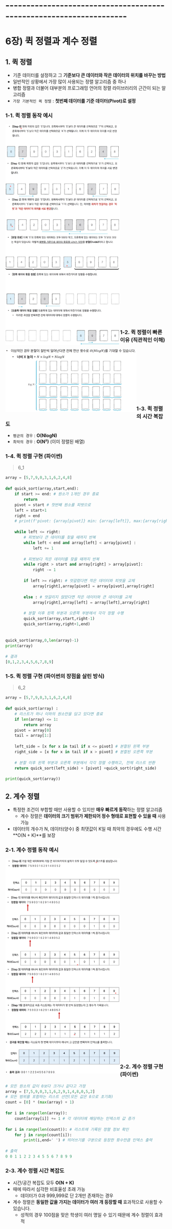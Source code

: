 # -------------------------------------------------------------------

# 6장) 퀵 정렬과 계수 정렬

## 1. 퀵 정렬

- 기준 데이터를 설정하고 그 **기준보다 큰 데이터와 작은 데이터의 위치를 바꾸는 방법**
- 일반적인 상황에서 가장 많이 사용되는 정렬 알고리즘 중 하나
- 병합 정렬과 더불어 대부분의 프로그래밍 언어의 정렬 라이브러리의 근간이 되는 알고리즘
- `가장 기본적인 퀵 정렬` : **첫번째 데이터를 기준 데이터(Pivot)로 설정**



### 1-1. 퀵 정렬 동작 예시

<img src="./assets/Algorithm_6.assets/image-20220110153028848.png" alt="image-20220110153028848" style="zoom:35%;" align='left'/>
<br><br><br><br><br><br>

<img src="./assets/Algorithm_6.assets/image-20220110153128580.png" alt="image-20220110153128580" style="zoom:35%;" align='left' />
<br><br><br><br><br><br>

<img src="./assets/Algorithm_6.assets/image-20220110153210641.png" alt="image-20220110153210641" style="zoom:35%;" align='left' />
<br><br><br><br><br><br>

<img src="./assets/Algorithm_6.assets/image-20220110153249754.png" alt="image-20220110153249754" style="zoom:35%;" align='left'/>
<br><br><br><br><br><br>

<img src="./assets/Algorithm_6.assets/image-20220110153337847.png" alt="image-20220110153337847" style="zoom:35%;" align='left' />
<br><br><br><br><br><br>

<img src="./assets/Algorithm_6.assets/image-20220110153421527.png" alt="image-20220110153421527" style="zoom:35%;" align='left' />
<br><br><br><br><br><br>


### 1-2. 퀵 정렬이 빠른 이유 (직관적인 이해)

<img src="./assets/Algorithm_6.assets/image-20220110153508501.png" alt="image-20220110153508501" style="zoom:40%;" align='left'/>
<br><br><br><br><br><br>

<br><br>
### 1-3. 퀵 정렬의 시간 복잡도

- `평균의 경우`  : **O(NlogN)**
- `최악의 경우` :  **O(N²)** (이미 정렬된 배열)



### 1-4. 퀵 정렬 구현 (파이썬)

> 6_1

```python
array = [5,7,9,0,3,1,6,2,4,8]

def quick_sort(array,start,end):
    if start >= end: # 원소가 1개인 경우 종료
        return
    pivot = start # 첫번째 원소를 피벗으로
    left = start+1
    right = end
    # print(f'pivot: {array[pivot]} min: {array[left]}, max:{array[right]}, {array}')

    while left <= right:
        # 피벗보다 큰 데이터를 찾을 때까지 반복
        while left < end and array[left] < array[pivot] :
            left += 1

        # 피벗보다 작은 데이터를 찾을 때까지 반복
        while right > start and array[right] > array[pivot]:
            right -= 1

        if left >= right: # 엇갈렸다면 작은 데이터와 피벗을 교체
            array[right],array[pivot] = array[pivot],array[right]

        else : # 엇갈리지 않았다면 작은 데이터와 큰 데이터를 교체
            array[right],array[left] = array[left],array[right]

        # 분할 이후 왼쪽 부분과 오른쪽 부분에서 각각 정렬 수행
        quick_sort(array,start,right-1)
        quick_sort(array,right+1,end)


quick_sort(array,0,len(array)-1)
print(array)

# 결과
[0,1,2,3,4,5,6,7,8,9]
```



### 1-5. 퀵 정렬 구현 (파이썬의 장점을 살린 방식)

> 6_2

```python
array = [5,7,9,0,3,1,6,2,4,8]

def quick_sort(array) :
    # 리스트가 하나 이하의 원소만을 담고 있다면 종료
    if len(array) <= 1:
        return array
    pivot = array[0]
    tail = array[1:]

    left_side = [x for x in tail if x <= pivot] # 분할된 왼쪽 부분
    right_side = [x for x in tail if x > pivot] # 분할된 오른쪽 부분

    # 분할 이후 왼쪽 부분과 오른쪽 부분에서 각각 정렬 수행하고, 전체 리스트 반환
    return quick_sort(left_side) + [pivot] +quick_sort(right_side)

print(quick_sort(array))
```



## 2. 계수 정렬

- 특정한 조건이 부합할 때만 사용할 수 있지만 **매우 빠르게 동작**하는 정렬 알고리즘
  - 계수 정렬은 **데이터의 크기 범위가 제한되어 정수 형태로 표현할 수 있을 때** 사용 가능
- 데이터의 개수가 N, 데이터(양수) 중 최댓값이 K일 때 최악의 경우에도 수행 시간 **O(N + K)**를 보장





### 2-1. 계수 정렬 동작 예시

<img src="./assets/Algorithm_6.assets/image-20220110161121026.png" alt="image-20220110161121026" style="zoom:35%;" align='left'/>
<br><br><br><br><br><br>

<img src="./assets/Algorithm_6.assets/image-20220110161204488.png" alt="image-20220110161204488" style="zoom:35%;" align='left' />
<br><br><br><br><br><br>

<img src="./assets/Algorithm_6.assets/image-20220110161234631.png" alt="image-20220110161234631" style="zoom:35%;" align='left'/>
<br><br><br><br><br><br>

<img src="./assets/Algorithm_6.assets/image-20220110161301352.png" alt="image-20220110161301352" style="zoom:35%;" align='left' />
<br><br><br><br><br><br>

<img src="./assets/Algorithm_6.assets/image-20220110161325062.png" alt="image-20220110161325062" style="zoom:35%;" align='left' />
<br><br><br><br><br><br>

<img src="./assets/Algorithm_6.assets/image-20220110161614046.png" alt="image-20220110161614046" style="zoom:35%;" align='left' />
<br><br><br><br><br><br>



### 2-2. 계수 정렬 구현 (파이썬)

```python
# 모든 원소의 값이 0보다 크거나 같다고 가정
array = [7,5,9,0,3,1,6,2,9,1,4,8,0,5,2]
# 모든 범위를 포함하는 리스트 선언(모든 값은 0으로 초기화)
count = [0] * (max(array) + 1)

for i in range(len(array)):
    count[array[i]] += 1 # 각 데이터에 해당하는 인덱스의 값 증가

for i in range(len(count)): # 리스트에 기록된 정렬 정보 확인
    for j in range(count[i]):
        print(i,end=' ') # 띄어쓰기를 구분으로 등장한 횟수만큼 인덱스 출력
        
# 출력
0 0 1 1 2 2 3 4 5 5 6 7 8 9 9
```



###  2-3. 계수 정렬 시간 복잡도

- 시간/공간 복잡도 모두 **O(N + K)**
- 때에 따라서 심각한 비효율성 초래 가능
  - 데이터가 0과 999,999로 단 2개만 존재하는 경우
- 계수 정렬은 **동일한 값을 가지는 데이터가 여러 개 등장할 때** 효과적으로 사용할 수 있습니다.
  - 성적의 경우 100점을 맞은 학생이 여러 명일 수 있기 때문에 계수 정렬이 효과적
